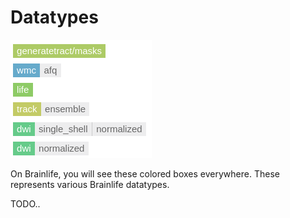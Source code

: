 # Datatypes

![resources](/img/datatypes.png)

On Brainlife, you will see these colored boxes everywhere. These represents various Brainlife datatypes. 

TODO..